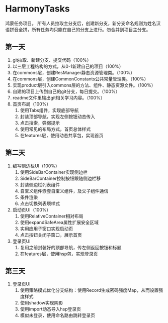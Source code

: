 # HarmonyTasks

鸿蒙任务项目。
所有人员拉取主分支后，创建新分支，新分支命名规则为姓名汉语拼音全拼，所有任务均只能在自己的分支上进行。勿合并到项目主分支。

## 第一天

1. git拉取、新建分支、提交代码（100%）
2. 以三层工程结构的方式，从0-1新建自己的项目（100%）
3. 在commons层，创建ResManager静态资源管理类。（100%）
4. 在commons层，创建CommonConstants公共常量管理类。（100%）
5. 实现product层引入commons层的方法、组件、静态资源文件。（100%）
6. 自建的项目上传到自己的git分支，每日提交。（100%）
7. readme文件里输出git相关学习内容。（100%）
8. 首页布局（100%）
    1. 使用Tabs组件，实现底部导航
    2. 封装顶部导航，实现左侧按钮动态传入
    3. 点击搜索，弹弱提示
    4. 使用常见的布局方式，首页总体样式
    5. 在features层，使用动态共享包，实现首页

## 第二天

1. 编写侧边栏UI（100%）
    1. 使用SideBarContainer实现侧边栏
    2. SideBarContainer控制按钮跟随侧边栏移
    3. 封装侧边栏列表组件
    4. 自宝义组件嵌套自宝义组件，及父子组件通信
    5. 条件渲染
    6. 点击切换列表项样式
2. 启动页UI（100%）
    1. 使用RelativeContainer相对布局
    2. 使用expandSafeArea属性扩展安全区域
    3. 实用应用子窗口实现启动页
    4. 点击按钮关闭子窗口，展示首页
3. 登录页UI
    1. 复用之前封装好的顶部导航，传左侧返回按钮和标题
    2. 在features层，使用hsp包，实现登录页

## 第三天

1. 登录页UI
    1. 使用策略模式优化分支结构：使用Record生成密码强度Map，从而设置强度样式
    2. 使用shadow实现阴影
    3. 使用import动态导入hsp登录页
    4. 模似未登录，使用命名路由跳转登录页